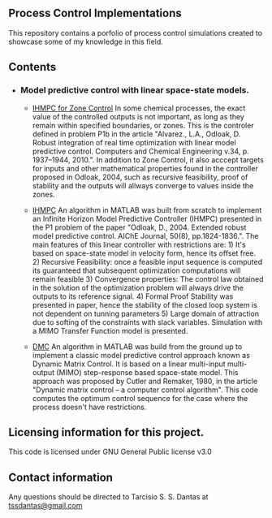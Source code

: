 ## Process Control Implementations

This repository contains a porfolio of process control simulations created to showcase some of my knowledge in this field.

## Contents
- ### Model predictive control with linear space-state models.
    - [IHMPC for Zone Control](https://github.com/tssdantas/ProcessControlPortfolio/tree/main/ZoneControlIHMPC) In some chemical processes, the exact value of the controlled outputs is not important, as long as they remain within specified boundaries, or zones. This is the controler defined in problem P1b in the article "Alvarez., L.A., Odloak, D. Robust integration of real time optimization with linear model predictive control. Computers and Chemical Engineering v.34, p. 1937–1944, 2010.". In addition to Zone Control, it also acccept targets for inputs and other mathematical properties found in the controller proposed in Odloak, 2004, such as recursive feasibility, proof of stability and the outputs will allways converge to values inside the zones.
    
    - [IHMPC](https://github.com/tssdantas/Process_Control_Portfolio/tree/main/IHMPC) An algorithm in MATLAB was built from scratch to implement an Infinite Horizon Model Predictive Controller (IHMPC) presented in the P1 problem of the paper "Odloak, D., 2004. Extended robust model predictive control. AIChE Journal, 50(8), pp.1824-1836.". The main features of this linear controller with restrictions are: 1) It's based on space-state model in velocity form, hence its offset free. 2) Recursive Feasibility: once a feasible input sequence is computed its guaranteed that subsequent optimization computations will remain feasible 3) Convergence properties: The control law obtained in the solution of the optimization problem will always drive the outputs to its reference signal. 4) Formal Proof Stability was presented in paper, hence the stability of the closed loop system is not dependent on tunning parameters 5) Large domain of attraction due to softing of the constraints with slack variables. Simulation with a MIMO Transfer Function model is presented.
    - [DMC](https://github.com/tssdantas/Process_Control_Portfolio/tree/main/DMC) An algorithm in MATLAB was build from the ground up to implement a classic model predictive control approach known as Dynamic Matrix Control. It is based on a linear multi-input multi-output (MIMO) step-response based space-state model. This approach was proposed by Cutler and Remaker, 1980, in the article "Dynamic matrix control – a computer control algorithm". This code computes the optimum control sequence for the case where the process doesn't have restrictions.
             
## Licensing information for this project.

This code is licensed under GNU General Public license v3.0

## Contact information

Any questions should be directed to Tarcisio S. S. Dantas at tssdantas@gmail.com
